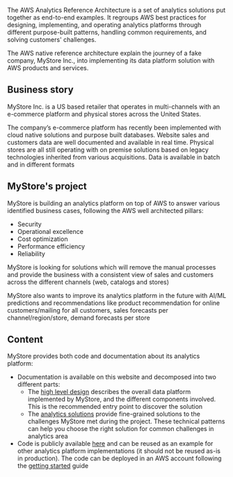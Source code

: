 The AWS Analytics Reference Architecture is a set of analytics solutions put together as end-to-end examples.
It regroups AWS best practices for designing, implementing, and operating analytics platforms through different purpose-built patterns, handling common requirements, and solving customers' challenges.

The AWS native reference architecture explain the journey of a fake company, MyStore Inc., into implementing its data platform solution with AWS products and services.

## Business story

MyStore Inc. is a US based retailer that operates in multi-channels with an e-commerce platform and physical stores across the United States.

The company’s e-commerce platform has recently been implemented with cloud native solutions and purpose built databases.
Website sales and customers data are well documented and available in real time.
Physical stores are all still operating with on premise solutions based on legacy technologies inherited from various acquisitions. Data is available in batch and in different formats

## MyStore's project

MyStore is building an analytics platform on top of AWS to answer various identified business cases, following the AWS well architected pillars:

* Security
* Operational excellence
* Cost optimization
* Performance efficiency
* Reliability

MyStore is looking for solutions which will remove the manual processes and provide the business with a consistent view of sales and customers across the different channels (web, catalogs and stores)

MyStore also wants to improve its analytics platform in the future with AI/ML predictions and recommendations like product recommendation for online customers/mailing for all customers, sales forecasts per channel/region/store, demand forecasts per store

## Content

MyStore provides both code and documentation about its analytics platform:
 
 * Documentation is available on this website and decomposed into two different parts:
    * The [high level design](high-level-design/architecture.md) describes the overall data platform implemented by MyStore, and the different components involved. This is the recommended entry point to discover the solution
    * The [analytics solutions](solutions/data-lake.md) provide fine-grained solutions to the challenges MyStore met during the project. These technical patterns can help you choose the right solution for common challenges in analytics area
 * Code is publicly available [here](https://github.com/aws-samples/aws-analytics-reference-architecture) and can be reused as an example for other analytics platform implementations (it should not be reused as-is in production). The code can be deployed in an AWS account following the [getting started](https://github.com/aws-samples/aws-analytics-reference-architecture/blob/main/README.md#getting-started---deploying-the-project) guide

